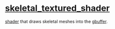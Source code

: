 # [skeletal_textured_shader](skeletal_textured_shader.hpp)

[shader](../../shader.md) that draws skeletal meshes into the [gbuffer](../../../gbuffer.md).